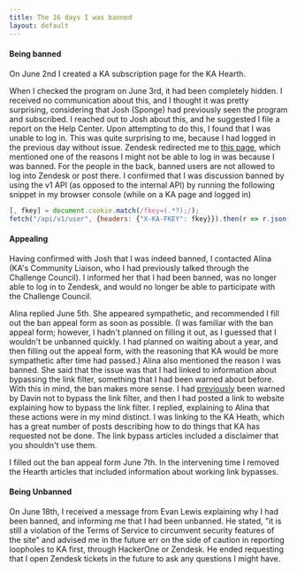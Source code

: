 ```yaml
---
title: The 16 days I was banned
layout: default
---
```


#### Being banned

On June 2nd I created a KA subscription page for the KA Hearth.

When I checked the program on June 3rd, it had been completely hidden. I received no communication about this, and I thought it was pretty surprising, considering that Josh (Sponge) had previously seen the program and subscribed. I reached out to Josh about this, and he suggested I file a report on the Help Center. Upon attempting to do this, I found that I was unable to log in. This was quite surprising to me, because I had logged in the previous day without issue. Zendesk redirected me to [this page](https://khanacademy.zendesk.com/hc/en-us/articles/231279688-Why-isn-t-my-Khan-Academy-account-automatically-linked-to-the-Support-Community-), which mentioned one of the reasons I might not be able to log in was because I was banned. For the people in the back, banned users are not allowed to log into Zendesk or post there. I confirmed that I was discussion banned by using the v1 API (as opposed to the internal API) by running the following snippet in my browser console (while on a KA page and logged in)

```js
[, fkey] = document.cookie.match(/fkey=(.*?);/);
fetch("/api/v1/user", {headers: {"X-KA-FKEY": fkey}}).then(r => r.json().then(d => console.log("Banned?", d.discussion_banned)))
```

#### Appealing

Having confirmed with Josh that I was indeed banned, I contacted Alina (KA's Community Liaison, who I had previously talked through the Challenge Council). I informed her that I had been banned, was no longer able to log in to Zendesk, and would no longer be able to participate with the Challenge Council.

Alina replied June 5th. She appeared sympathetic, and recommended I fill out the ban appeal form as soon as possible. (I was familiar with the ban appeal form; however, I hadn't planned on filling it out, as I guessed that I wouldn't be unbanned quickly. I had planned on waiting about a year, and then filling out the appeal form, with the reasoning that KA would be more sympathetic after time had passed.) Alina also mentioned the reason I was banned. She said that the issue was that I had linked to information about bypassing the link filter, something that I had been warned about before. With this in mind, the ban makes more sense. I had [previously](link-censoring-guardian-message) been warned by Davin not to bypass the link filter, and then I had posted a link to website explaining how to bypass the link filter. I replied, explaining to Alina that these actions were in my mind distinct. I was linking to the KA Heath, which has a great number of posts describing how to do things that KA has requested not be done. The link bypass articles included a disclaimer that you shouldn't use them. 

I filled out the ban appeal form June 7th. In the intervening time I removed the Hearth articles that included information about working link bypasses.

#### Being Unbanned

On June 18th, I received a message from Evan Lewis explaining why I had been banned, and informing me that I had been unbanned. He stated, "it is still a violation of the Terms of Service to circumvent security features of the site" and advised me in the future err on the side of caution in reporting loopholes to KA first, through HackerOne or Zendesk. He ended requesting that I open Zendesk tickets in the future to ask any questions I might have.
